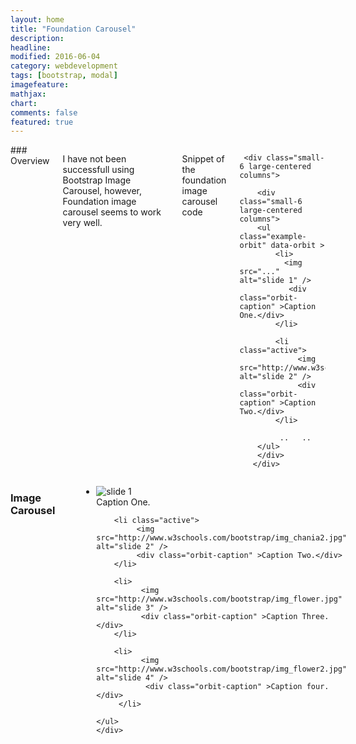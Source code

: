 ```yaml
---
layout: home
title: "Foundation Carousel"
description: 
headline: 
modified: 2016-06-04
category: webdevelopment
tags: [bootstrap, modal]
imagefeature: 
mathjax: 
chart: 
comments: false
featured: true
---
```

 <div class="small-6 large-centered columns">
### Overview

I have not been successfull using Bootstrap Image Carousel, however, Foundation image carousel seems to work very well.

Snippet of the foundation image carousel code

````
 <div class="small-6 large-centered columns">

	<div class="small-6 large-centered columns">
    <ul class="example-orbit" data-orbit >	
		<li>
		  <img src="..." alt="slide 1" />
		   <div class="orbit-caption" >Caption One.</div>
		</li>

		<li class="active">
			 <img src="http://www.w3schools.com/bootstrap/img_chania2.jpg" alt="slide 2" /> 
			 <div class="orbit-caption" >Caption Two.</div>		 
		</li>
		
		 ..   ..
    </ul>
	</div>
   </div>		 

````  
</div>

<!--   Foundation Image Carousel   -->		
 	
 <div class="small-6 large-centered columns">
 <h3>Image Carousel</h3>
  <br/>
	<div class="small-6 large-centered columns">
    <ul class="example-orbit" data-orbit >	
		<li>
		  <img src="http://www.w3schools.com/bootstrap/img_chania.jpg" alt="slide 1" />
		   <div class="orbit-caption" >Caption One.</div>
		</li>

		<li class="active">
			 <img src="http://www.w3schools.com/bootstrap/img_chania2.jpg" alt="slide 2" /> 
			 <div class="orbit-caption" >Caption Two.</div>		 
		</li>

		<li>
			  <img src="http://www.w3schools.com/bootstrap/img_flower.jpg" alt="slide 3" />
			  <div class="orbit-caption" >Caption Three.</div>
		</li>

		<li>
			  <img src="http://www.w3schools.com/bootstrap/img_flower2.jpg" alt="slide 4" />
			   <div class="orbit-caption" >Caption four.</div>
		 </li> 

    </ul>
	</div>
   </div>
 <!--  End  Foundation Image Carousel   -->	 
  
  <br/>
